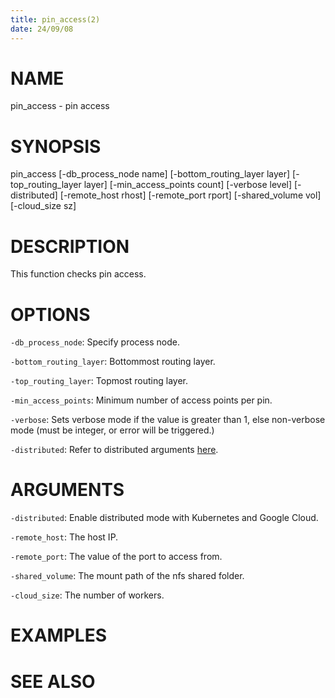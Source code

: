 ```yaml
---
title: pin_access(2)
date: 24/09/08
---
```


# NAME

pin_access - pin access

# SYNOPSIS

pin_access
    [-db_process_node name]
    [-bottom_routing_layer layer]
    [-top_routing_layer layer]
    [-min_access_points count]
    [-verbose level]
    [-distributed]
    [-remote_host rhost]
    [-remote_port rport]
    [-shared_volume vol]
    [-cloud_size sz]


# DESCRIPTION

This function checks pin access.

# OPTIONS

`-db_process_node`:  Specify process node.

`-bottom_routing_layer`:  Bottommost routing layer.

`-top_routing_layer`:  Topmost routing layer.

`-min_access_points`:  Minimum number of access points per pin.

`-verbose`:  Sets verbose mode if the value is greater than 1, else non-verbose mode (must be integer, or error will be triggered.)

`-distributed`:  Refer to distributed arguments [here](#distributed-arguments).

# ARGUMENTS

`-distributed`:  Enable distributed mode with Kubernetes and Google Cloud.

`-remote_host`:  The host IP.

`-remote_port`:  The value of the port to access from.

`-shared_volume`:  The mount path of the nfs shared folder.

`-cloud_size`:  The number of workers.

# EXAMPLES

# SEE ALSO
